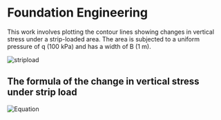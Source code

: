 # Foundation Engineering

This work involves plotting the contour lines showing changes in vertical stress under a strip-loaded area. The area is subjected to a uniform pressure of q (100 kPa) and has a width of B (1 m).

![stripload](https://github.com/mucahitbz/Foundation_Engineering/assets/106281879/772b2d26-c93b-47e1-b1c2-0e0644e0636d)

## The formula of the change in vertical stress under strip load

![Equation](https://github.com/mucahitbz/Foundation_Engineering/assets/106281879/287a635f-9e24-43fe-8f5a-2ec34f7dd0ba)
